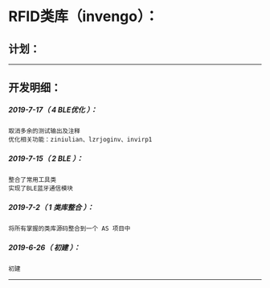 RFID类库（invengo）：
===================================================================

计划：
-------------------------------------------------------------------

*******************************************************************

开发明细：
-------------------------------------------------------------------

##### 2019-7-17（ 4 BLE优化 ）：
	取消多余的测试输出及注释
	优化相关功能：ziniulian、lzrjoginv、invirp1

##### 2019-7-15（ 2 BLE ）：
	整合了常用工具类
	实现了BLE蓝牙通信模块

##### 2019-7-2（ 1 类库整合 ）：
	将所有掌握的类库源码整合到一个 AS 项目中

##### 2019-6-26（ 初建 ）：
	初建

*******************************************************************
